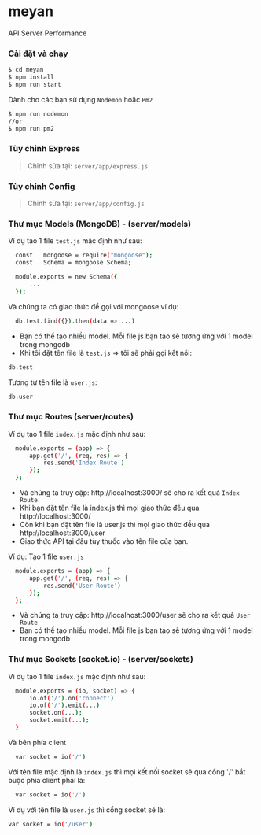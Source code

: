 # meyan
API Server Performance


### Cài đặt và chạy

```sh
$ cd meyan
$ npm install
$ npm run start
```

Dành cho các bạn sử dụng `Nodemon` hoặc `Pm2`

```sh
$ npm run nodemon
//or
$ npm run pm2
```

### Tùy chỉnh Express
> Chỉnh sửa tại: `server/app/express.js`

### Tùy chỉnh Config
> Chỉnh sửa tại: `server/app/config.js`



### Thư mục Models (MongoDB) - (server/models)

Ví dụ tạo 1 file `test.js` mặc định như sau:
```sh
  const   mongoose = require("mongoose");
  const   Schema = mongoose.Schema;

  module.exports = new Schema({
      ...
  });
```
Và chúng ta có giao thức để gọi với mongoose ví dụ:
```sh
  db.test.find({}).then(data => ...)
```
- Bạn có thể tạo nhiều model. Mỗi file js bạn tạo sẽ tương ứng với 1 model trong mongodb
- Khi tôi đặt tên file là `test.js` => tôi sẽ phải gọi kết nối:
```sh
db.test
```
Tương tự tên file là `user.js`:
```sh
db.user
```



### Thư mục Routes (server/routes)

Ví dụ tạo 1 file `index.js` mặc định như sau:
```sh
  module.exports = (app) => {
      app.get('/', (req, res) => {
          res.send('Index Route')
      });
  };
```
- Và chúng ta truy cập: http://localhost:3000/ sẽ cho ra kết quả `Index Route`
- Khi bạn đặt tên file là index.js thì mọi giao thức đều qua http://localhost:3000/
- Còn khi bạn đặt tên file là user.js thì mọi giao thức đều qua http://localhost:3000/user
- Giao thức API tại đâu tùy thuốc vào tên file của bạn.

Ví dụ: Tạo 1 file `user.js`
```sh
  module.exports = (app) => {
      app.get('/', (req, res) => {
          res.send('User Route')
      });
  };
```
- Và chúng ta truy cập: http://localhost:3000/user sẽ cho ra kết quả `User Route`
- Bạn có thể tạo nhiều model. Mỗi file js bạn tạo sẽ tương ứng với 1 model trong mongodb



### Thư mục Sockets (socket.io) - (server/sockets)

Ví dụ tạo 1 file `index.js` mặc định như sau:
```sh
  module.exports = (io, socket) => {
      io.of('/').on('connect')
      io.of('/').emit(...)
      socket.on(...);
      socket.emit(...);
  }
```
Và bên phía client
```sh
  var socket = io('/')
```

Với tên file mặc định là `index.js` thì mọi kết nối socket sẽ qua cổng '/' bắt buộc phía client phải là:
```sh
  var socket = io('/')
```
Ví dụ với tên file là `user.js` thì cổng socket sẽ là:
```sh
var socket = io('/user')
```
